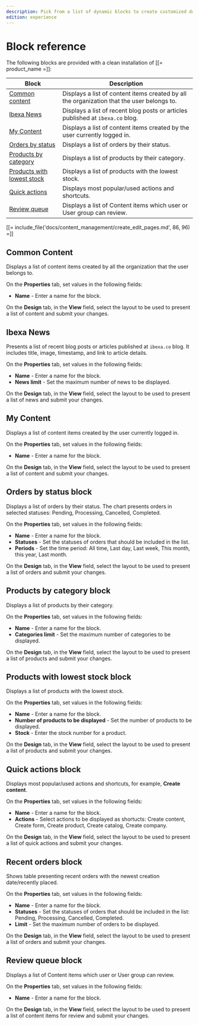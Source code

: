 ```yaml
---
description: Pick from a list of dynamic blocks to create customized dashboard.
edition: experience
---
```


# Block reference

The following blocks are provided with a clean installation of [[= product_name =]]:

|Block|Description|
|-----|-----------|
|[Common content](#common-content-block)|Displays a list of content items created by all the organization that the user belongs to.|
|[Ibexa News](#ibexa-news-block)|Displays a list of recent blog posts or articles published at `ibexa.co` blog.|
|[My Content](#my-content-block)|Displays a list of content items created by the user currently logged in.|
|[Orders by status](#orders-by-status-block-block)|Displays a list of orders by their status.|
|[Products by category](#products-by-category-block)|Displays a list of products by their category.|
|[Products with lowest stock](#products-by-category-block)|Displays a list of products with the lowest stock.|
|[Quick actions](#quick-actions-block)|Displays most popular/used actions and shortcuts.|
|[Review queue](#review-queue-block)|Displays a list of Content items which user or User group can review.|

[[= include_file('docs/content_management/create_edit_pages.md', 86, 96) =]]

## Common Content

Displays a list of content items created by all the organization that the user belongs to.

On the **Properties** tab, set values in the following fields:

- **Name** - Enter a name for the block.

On the **Design** tab, in the **View** field, select the layout to be used to present a list of content and submit your changes.

## Ibexa News

Presents a list of recent blog posts or articles published at `ibexa.co` blog.
It includes title, image, timestamp, and link to article details.

On the **Properties** tab, set values in the following fields:

- **Name** - Enter a name for the block.
- **News limit** - Set the maximum number of news to be displayed.

On the **Design** tab, in the **View** field, select the layout to be used to present a list of news and submit your changes.

## My Content

Displays a list of content items created by the user currently logged in.

On the **Properties** tab, set values in the following fields:

- **Name** - Enter a name for the block.

On the **Design** tab, in the **View** field, select the layout to be used to present a list of content and submit your changes.

## Orders by status block

Displays a list of orders by their status.
The chart presents orders in selected statuses: Pending, Processing, Cancelled, Completed.

On the **Properties** tab, set values in the following fields:

- **Name** - Enter a name for the block.
- **Statuses** - Set the statuses of orders that should be included in the list.
- **Periods** - Set the time period: All time, Last day, Last week, This month, this year, Last month.

On the **Design** tab, in the **View** field, select the layout to be used to present a list of orders and submit your changes.

## Products by category block

Displays a list of products by their category.

On the **Properties** tab, set values in the following fields:

- **Name** - Enter a name for the block.
- **Categories limit** - Set the maximum number of categories to be displayed.

On the **Design** tab, in the **View** field, select the layout to be used to present a list of products and submit your changes.

## Products with lowest stock block

Displays a list of products with the lowest stock.

On the **Properties** tab, set values in the following fields:

- **Name** - Enter a name for the block.
- **Number of products to be displayed** - Set the number of products to be displayed.
- **Stock** - Enter the stock number for a product.

On the **Design** tab, in the **View** field, select the layout to be used to present a list of products and submit your changes.

## Quick actions block

Displays most popular/used actions and shortcuts, for example, **Create content**.

On the **Properties** tab, set values in the following fields:

- **Name** - Enter a name for the block.
- **Actions** - Select actions to be displayed as shortucts: Create content, Create form, Create product, Create catalog, Create company.

On the **Design** tab, in the **View** field, select the layout to be used to present a list of quick actions and submit your changes.

## Recent orders block

Shows table presenting recent orders with the newest creation date/recently placed.

On the **Properties** tab, set values in the following fields:

- **Name** - Enter a name for the block.
- **Statuses** - Set the statuses of orders that should be included in the list: Pending, Processing, Cancelled, Completed.
- **Limit** - Set the maximum number of orders to be displayed.

On the **Design** tab, in the **View** field, select the layout to be used to present a list of orders and submit your changes.

## Review queue block

Displays a list of Content items which user or User group can review.

On the **Properties** tab, set values in the following fields:

- **Name** - Enter a name for the block.

On the **Design** tab, in the **View** field, select the layout to be used to present a list of content items for review and submit your changes.